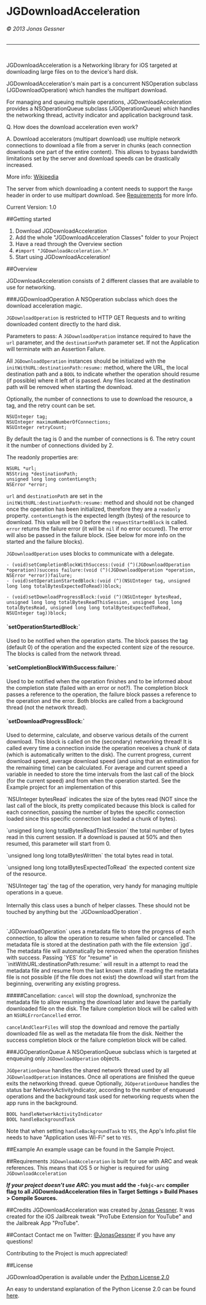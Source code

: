 <h1>JGDownloadAcceleration</h1><h6>© 2013 Jonas Gessner</h6>

----------------
<br>

JGDownloadAcceleration is a Networking library for iOS targeted at downloading large files on to the device's hard disk.

JGDownloadAcceleration's main part is a concurrent NSOperation subclass (JGDownloadOperation) which handles the multipart download.

For managing and queuing multiple operations, JGDownloadAcceleration provides a NSOperationQueue subclass (JGOperationQueue) which handles the networking thread, activity indicator and application background task.


Q. How does the download acceleration even work?

A. Download accelerators (multipart download) use multiple network connections to download a file from a server in chunks (each connection downloads one part of the entire content). This allows to bypass bandwidth limitations set by the server and download speeds can be drastically increased.

More info: <a href="http://en.wikipedia.org/wiki/Download_manager#Download_acceleration" target="_blank">Wikipedia</a>


The server from which downloading a content needs to support the `Range` header in order to use multipart download. See <a href="#requirements">Requirements</a> for more Info.


Current Version: 1.0


##Getting started

1. Download JGDownloadAcceleration
2. Add the whole "JGDownloadAcceleration Classes" folder to your Project
3. Have a read through the Overview section
4. `#import "JGDownloadAcceleration.h"`
5. Start using JGDownloadAcceleration!

##Overview

JGDownloadAcceleration consists of 2 different classes that are available to use for networking.

###JGDownloadOperation
A NSOperation subclass which does the download acceleration magic.

`JGDownloadOperation` is restricted to HTTP GET Requests and to writing downloaded content directly to the hard disk.

Parameters to pass:
A `JGDownloadOperation` instance required to have the `url` parameter, and the `destinationPath` parameter set. If not the Application will terminate with an Assertion Failure.

All `JGDownloadOperation` instances should be initialized with the `initWithURL:destinationPath:resume:` method, where the URL, the local destination path and a `BOOL` to indicate whether the operation should resume (if possible) where it left of is passed. Any files located at the destination path will be removed when starting the download.

Optionally, the number of connections to use to download the resource, a tag, and the retry count can be set.

	NSUInteger tag;
	NSUInteger maximumNumberOfConnections;
	NSUInteger retryCount;

By default the tag is 0 and the number of connections is 6. The retry count it the number of connections divided by 2.

The readonly properties are:

	NSURL *url;
	NSString *destinationPath;
	unsigned long long contentLength;
	NSError *error;

`url` and `destinationPath` are set in the `initWithURL:destinationPath:resume:` method and should not be changed once the operation has been initialized, therefore they are a `readonly` property.
`contentLength` is the expected length (bytes) of the resource to download. This value will be 0 before the `requestStartedBlock` is called. `error` returns the failure error (it will be `nil` if no error occured). The error will also be passed in the failure block. (See below for more info on the started and the failure blocks).


`JGDownloadOperation` uses blocks to communicate with a delegate.

    - (void)setCompletionBlockWithSuccess:(void (^)(JGDownloadOperation *operation))success failure:(void (^)(JGDownloadOperation *operation, NSError *error))failure;
    - (void)setOperationStartedBlock:(void (^)(NSUInteger tag, unsigned long long totalBytesExpectedToRead))block;
    
    - (void)setDownloadProgressBlock:(void (^)(NSUInteger bytesRead, unsigned long long totalBytesReadThisSession, unsigned long long totalBytesRead, unsigned long long totalBytesExpectedToRead, NSUInteger tag))block;
    

<h4>`setOperationStartedBlock:`</h4> Used to be notified when the operation starts.
The block passes the tag (default 0) of the operation and the expected content size of the resource. The blocks is called from the network thread.

<h4>`setCompletionBlockWithSuccess:failure:`</h4> Used to be notified when the operation finishes and to be informed about the completion state (failed with an error or not?).
The completion block passes a reference to the operation, the failure block passes a reference to the operation and the error. Both blocks are called from a background thread (not the network thread).

<h4>`setDownloadProgressBlock:`</h4> Used to determine, calculate, and observe various details of the current download. This block is called on the (secondary) networking thread! It is called every time a connection inside the operation receives a chunk of data (which is automatically written to the disk). The current progress, current download speed, average download speed (and using that an estimation for the remaining time) can be calculated. For average and current speed a variable in needed to store the time intervals from the last call of the block (for the current speed) and from when the operation started. See the Example project for an implementation of this<p>
`NSUInteger bytesRead` indicates the size of the bytes read (NOT since the last call of the block, its pretty complicated because this block is called for each connection, passing the number of bytes the specific connection loaded since this specific connection last loaded a chunk of bytes).<p>
`unsigned long long totalBytesReadThisSession` the total number of bytes read in this current session. If a download is paused at 50% and then resumed, this parameter will start from 0.<p>
`unsigned long long totalBytesWritten` the total bytes read in total.<p>
`unsigned long long totalBytesExpectedToRead` the expected content size of the resource.<p>
`NSUInteger tag` the tag of the operation, very handy for managing multiple operations in a queue.
<br>
<br>
Internally this class uses a bunch of helper classes. These should not be touched by anything but the `JGDownloadOperation`.
<br>
<br>
<br>
`JGDownloadOperation` uses a metadata file to store the progress of each connection, to allow the operation to resume when failed or cancelled. The metadata file is stored at the destination path with the file extension `jgd`. The metadata file will automatically be removed when the operation finishes with success. Passing `YES` for "resume" in `initWithURL:destinationPath:resume:` will result in a attempt to read the metadata file and resume from the last known state. If reading the metadata file is not possible (if the file does not exist) the download will start from the beginning, overwriting any existing progress.
<br>

#####Cancellation:
`cancel` will stop the download,  synchronize the metadata file to allow resuming the download later and leave the partially downloaded file on the disk. The failure completion block will be called with an `NSURLErrorCancelled` error.<p>
`cancelAndClearFiles` will stop the download and remove the partially downloaded file as well as the metadata file from the disk. Neither the success completion block or the failure completion block will be called.



###JGOperationQueue
A NSOperationQueue subclass which is targeted at enqueuing only `JGDownloadOperation` objects.

`JGOperationQueue` handles the shared network thread used by all `JGDownloadOperation` instances. Once all operations are finished the queue exits the networking thread.
queue
Optionally, `JGOperationQueue` handles the status bar NetworkActivityIndicator, according to the number of enqueued operations and the background task used for networking requests when the app runs in the background.

	BOOL handleNetworkActivityIndicator
	BOOL handleBackgroundTask
  
Note that when setting `handleBackgroundTask` to `YES`, the App's Info.plist file needs to have "Application uses Wi-Fi" set to `YES`.

##Example
An example usage can be found in the Sample Project.

##Requirements
`JGDownloadAcceleration` is built for use with ARC and weak references. This means that iOS 5 or higher is required for using `JGDownloadAcceleration`

__*If your project doesn't use ARC*: you must add the `-fobjc-arc` compiler flag to all JGDownloadAcceleration files in Target Settings > Build Phases > Compile Sources.__

##Credits
JGDownloadAcceleration was created by <a href="http://twitter.com/JonasGessner" target="_blank">Jonas Gessner</a>.
It was created for the iOS Jailbreak tweak "ProTube Extension for YouTube" and the Jailbreak App "ProTube".

##Contact
Contact me on Twitter: <a href="http://twitter.com/JonasGessner" target="_blank">@JonasGessner</a> if you have any questions!

Contributing to the Project is much appreciated!

##License

JGDownloadOperation is available under the <a href="http://opensource.org/licenses/Python-2.0" target="_blank">Python License 2.0</a>

An easy to understand explanation of the Python License 2.0 can be found <a href="http://www.tldrlegal.com/license/python-license-2.0" target="_blank">here</a>.
